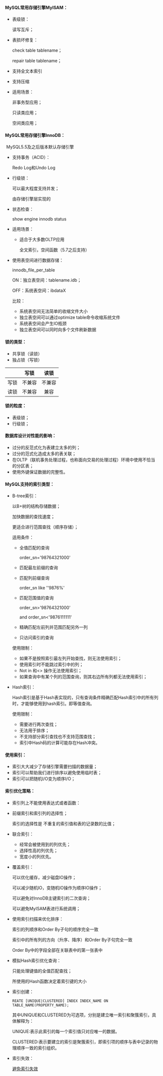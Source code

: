#### MySQL常用存储引擎MyISAM：

- 表级锁：

  读写互斥；

- 表损坏修复：

  check table tablename；

  repair table tablename；

- 支持全文本索引

- 支持压缩

- 适用场景：

  非事务型应用；

  只读类应用；

  空间类应用；

#### MySQL常用存储引擎InnoDB：

​	MySQL5.5及之后版本默认存储引擎

- 支持事务（ACID）：

  Redo Log和Undo Log


- 行级锁：

  可以最大程度支持并发；

  由存储引擎层实现的

- 状态检查：

  show engine innodb status

- 适用场景：

  - 适合于大多数OLTP应用

    全文索引，空间函数（5.7之后支持）

- 使用表空间进行数据存储：

  innodb_file_per_table

  ON：独立表空间：tablename.idb；

  OFF：系统表空间：ibdataX

  比较：

  - 系统表空间无法简单的收缩文件大小
  - 独立表空间可以通过optimize table命令收缩系统文件
  - 系统表空间会产生IO瓶颈
  - 独立表空间可以同时向多个文件刷新数据

#### 锁的类型：

- 共享锁（读锁）
- 独占锁（写锁）

|      |  写锁  |  读锁  |
| :--: | :----: | :----: |
| 写锁 | 不兼容 | 不兼容 |
| 读锁 | 不兼容 |  兼容  |

#### 锁的粒度：

- 表级锁；
- 行级锁；

#### 数据库设计对性能的影响：

 * 过分的反范式化为表建立太多的列；
 * 过分的范式化造成太多的表关联；
 * 在OLTP（联机事务处理过程，也称面向交易的处理过程）环境中使用不恰当的分区表；
 * 使用外键保证数据的完整性。

#### MySQL支持的索引类型：

 * B-tree索引：

   以B+树的结构存储数据；

   加快数据的查找速度；

   更适合进行范围查找（顺序存储）；

   适用条件：

    * 全值匹配的查询

      order_sn='98764321000'

    * 匹配最左前缀的查询

    * 匹配列前缀查询

      order_sn like ''9876%'

   * 匹配范围值的查询

     order_sn>'98764321000'

     and order_sn<'9876111111'

   * 精确匹配左前列并范围匹配另外一列

   * 只访问索引的查询

   使用限制：

    * 如果不是按照索引最左列开始查找，则无法使用索引；
    * 使用索引时不能跳过索引中的列；
    * Not in 和<> 操作无法使用索引；
    * 如果查询中有某个列的范围查询，则其右边所有列都无法使用索引；

* Hash索引：

  Hash索引是基于Hash表实现的，只有查询条件精确匹配Hash索引中的所有列时，才能够使用到hash索引。即等值查询。

  使用限制：

   * 需要进行两次查找；
   * 无法用于排序；
   * 不支持部分索引查找也不支持范围查找；
   * 索引中Hash码的计算可能存在Hash冲突。

#### 使用索引：

 * 索引大大减少了存储引擎需要扫描的数据量；
 * 索引可以帮助我们进行排序以避免使用临时表；
 * 索引可以把随机I/O变为顺序I/O；

#### 索引优化策略：

 * 索引列上不能使用表达式或者函数：

 * 前缀索引和索引列的选择性；

   索引的选择性是 不重复的索引值和表的记录数的比值；

* 联合索引：

   * 经常会被使用到的列优先；
   * 选择性高的列优先；
   * 宽度小的列优先。

* 覆盖索引：

  可以优化缓存，减少磁盘IO操作；

  可以减少随机IO，变随机IO操作为顺序IO操作；

  可以避免对InnoDB主键索引的二次查询；

  可以避免MyISAM表进行系统调用；

* 使用索引扫描来优化排序：

  索引的列顺序和Order By子句的顺序完全一致

  索引中的所有列的方向（升序、降序）和Order By子句完全一致

  Order By中的字段全部在关联表中的第一张表中

* 模拟Hash索引优化查询：

  只能处理键值的全值匹配查找；

  所使用的Hash函数决定着索引键的大小

* 索引创建：

   ```mysql
   REATE [UNIQUE|CLUSTERED] INDEX INDEX_NAME ON TABLE_NAME(PROPERTY_NAME);
   ```

   其中UNIQUE和CLUSTERED为可选项，分别是建立唯一索引和聚簇索引，具体解释为：

   UNIQUE:表示此索引的每一个索引值只对应唯一的数据。

   CLUSTERED:表示要建立的索引是聚簇索引，即索引项的顺序与表中记录的物理顺序一致的索引组织。

* 索引失效：

   [避免索引失效](https://blog.csdn.net/wangbo1998/article/details/79580805)

   ​

​